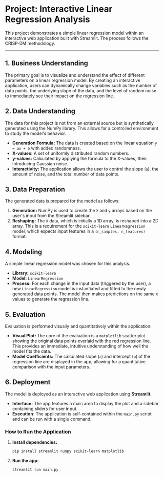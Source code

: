 
# Project: Interactive Linear Regression Analysis

This project demonstrates a simple linear regression model within an interactive web application built with Streamlit. The process follows the CRISP-DM methodology.

---

## 1. Business Understanding

The primary goal is to visualize and understand the effect of different parameters on a linear regression model. By creating an interactive application, users can dynamically change variables such as the number of data points, the underlying slope of the data, and the level of random noise to immediately see their impact on the regression line.

## 2. Data Understanding

The data for this project is not from an external source but is synthetically generated using the NumPy library. This allows for a controlled environment to study the model's behavior.

- **Generation Formula:** The data is created based on the linear equation `y = ax + b` with added randomness.
- **X-values:** A set of uniformly distributed random numbers.
- **y-values:** Calculated by applying the formula to the X-values, then introducing Gaussian noise.
- **Interactivity:** The application allows the user to control the slope (`a`), the amount of noise, and the total number of data points.

## 3. Data Preparation

The generated data is prepared for the model as follows:

1.  **Generation:** NumPy is used to create the `X` and `y` arrays based on the user's input from the Streamlit sidebar.
2.  **Reshaping:** The `X` data, which is initially a 1D array, is reshaped into a 2D array. This is a requirement for the `scikit-learn` `LinearRegression` model, which expects input features in a `(n_samples, n_features)` format.

## 4. Modeling

A simple linear regression model was chosen for this analysis.

- **Library:** `scikit-learn`
- **Model:** `LinearRegression`
- **Process:** For each change in the input data (triggered by the user), a new `LinearRegression` model is instantiated and fitted to the newly generated data points. The model then makes predictions on the same `X` values to generate the regression line.

## 5. Evaluation

Evaluation is performed visually and quantitatively within the application:

- **Visual Plot:** The core of the evaluation is a `matplotlib` scatter plot showing the original data points overlaid with the red regression line. This provides an immediate, intuitive understanding of how well the model fits the data.
- **Model Coefficients:** The calculated slope (`a`) and intercept (`b`) of the regression line are displayed in the app, allowing for a quantitative comparison with the input parameters.

## 6. Deployment

The model is deployed as an interactive web application using **Streamlit**.

- **Interface:** The app features a main area to display the plot and a sidebar containing sliders for user input.
- **Execution:** The application is self-contained within the `main.py` script and can be run with a single command.

### How to Run the Application

1.  **Install dependencies:**
    ```bash
    pip install streamlit numpy scikit-learn matplotlib
    ```
2.  **Run the app:**
    ```bash
    streamlit run main.py
    ```
